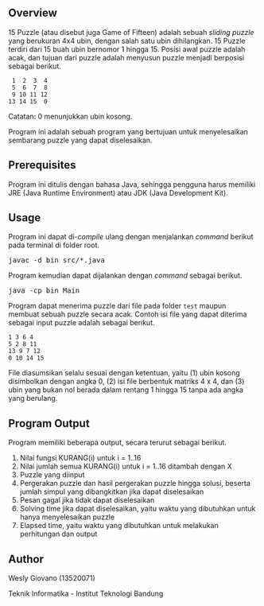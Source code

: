 ## Overview
15 Puzzle (atau disebut juga Game of Fifteen) adalah sebuah <i>sliding puzzle</i> yang berukuran 4x4 ubin, 
dengan salah satu ubin dihilangkan. 15 Puzzle terdiri dari 15 buah ubin bernomor 1 hingga 15. Posisi awal
puzzle adalah acak, dan tujuan dari puzzle adalah menyusun puzzle menjadi berposisi sebagai berikut.
```
 1  2  3  4
 5  6  7  8
 9 10 11 12
13 14 15  0
```
Catatan: 0 menunjukkan ubin kosong.

Program ini adalah sebuah program yang bertujuan untuk menyelesaikan sembarang puzzle yang dapat diselesaikan.

## Prerequisites
Program ini ditulis dengan bahasa Java, sehingga pengguna harus memiliki JRE (Java Runtime Environment) 
atau JDK (Java Development Kit).

## Usage
Program ini dapat di-<i>compile</i> ulang dengan menjalankan <i>command</i> berikut pada terminal
di folder root.
<pre>
javac -d bin src/*.java
</pre>

Program kemudian dapat dijalankan dengan <i>command</i> sebagai berikut.
<pre>
java -cp bin Main
</pre>

Program dapat menerima puzzle dari file pada folder `test` maupun membuat sebuah puzzle secara acak.
Contoh isi file yang dapat diterima sebagai input puzzle adalah sebagai berikut.
```
1 3 6 4
5 2 8 11
13 9 7 12
0 10 14 15
```
File diasumsikan selalu sesuai dengan ketentuan, yaitu (1) ubin kosong disimbolkan dengan angka 0,
(2) isi file berbentuk matriks 4 x 4, dan (3) ubin yang bukan nol berada dalam rentang 1 hingga 15
tanpa ada angka yang berulang.

## Program Output

Program memiliki beberapa output, secara terurut sebagai berikut.
1. Nilai fungsi KURANG(i) untuk i = 1..16
2. Nilai jumlah semua KURANG(i) untuk i = 1..16 ditambah dengan X
3. Puzzle yang diinput
4. Pergerakan puzzle dan hasil pergerakan puzzle hingga solusi, beserta 
   jumlah simpul yang dibangkitkan jika dapat diselesaikan
5. Pesan gagal jika tidak dapat diselesaikan
6. Solving time jika dapat diselesaikan, yaitu waktu yang dibutuhkan untuk hanya menyelesaikan puzzle
7. Elapsed time, yaitu waktu yang dibutuhkan untuk melakukan perhitungan dan output

## Author
Wesly Giovano (13520071)

Teknik Informatika - Institut Teknologi Bandung